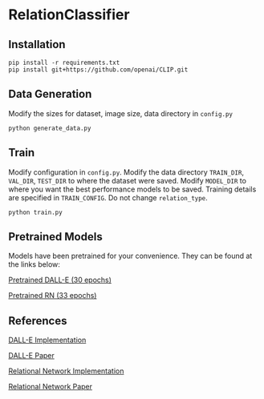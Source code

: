 # RelationClassifier

## Installation
```
pip install -r requirements.txt
pip install git+https://github.com/openai/CLIP.git
```

## Data Generation
Modify the sizes for dataset, image size, data directory in `config.py`
```
python generate_data.py
```

## Train
Modify configuration in `config.py`. Modify the data directory 
`TRAIN_DIR`, `VAL_DIR`, `TEST_DIR` to where the dataset were saved. Modify `MODEL_DIR` to
where you want the best performance models to be saved. Training details are specified in `TRAIN_CONFIG`. 
Do not change `relation_type`.
```
python train.py
```

## Pretrained Models

Models have been pretrained for your convenience. They can be found at the links below:

[Pretrained DALL-E (30 epochs)](https://drive.google.com/file/d/1eQJOClc_70oaPTH3bxHkpAZx_ZN1Z5nO/view?usp=sharing)

[Pretrained RN (33 epochs)](https://drive.google.com/file/d/1kruA8lPV6uULFf7nD4h4M1ryf1JKHsqY/view?usp=sharing)

## References

[DALL-E Implementation](https://github.com/lucidrains/DALLE-pytorch)

[DALL-E Paper](https://arxiv.org/pdf/2102.12092.pdf)

[Relational Network Implementation](https://github.com/kimhc6028/relational-networks)

[Relational Network Paper](https://proceedings.neurips.cc/paper/2017/file/e6acf4b0f69f6f6e60e9a815938aa1ff-Paper.pdf)
